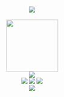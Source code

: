<h1 align="center"><img src="https://readme-typing-svg.demolab.com/?lines=Welcome To My Github Page&center=true&size=27"></h1>
<div align="center"> <img height="137px" src="https://github-readme-stats.vercel.app/api?username=niyuancheng&hide_title=true&hide_border=true&show_icons=trueline_height=21&text_color=000&icon_color=000&color=0,ea6161,ffc64d,fffc4d,52fa5a&theme=graywhite" /> </div>
<div align="center"> <img src="https://github-readme-stats.vercel.app/api/top-langs/?username=niyuancheng&hide_title=true&hide_border=true&layout=compact&langs_count=6&text_color=000&icon_color=fff&bg_color=0,52fa5a,4dfcff,c64dff&theme=graywhite" /> </div>
<div align="center">
<span><img src="https://img.shields.io/badge/-HTML5-E34F26?style=flat-square&logo=html5&logoColor=white" /> <img src="https://img.shields.io/badge/-CSS3-1572B6?style=flat-square&logo=css3" /> <img src="https://img.shields.io/badge/-JavaScript-oringe?style=flat-square&logo=javascript" /> </span>
 </div>
<div align="center"> <img src="https://visitor-badge.glitch.me/badge?page_id=niyuancheng" /> </div>

